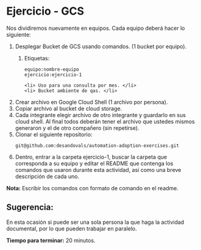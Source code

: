 # Ejercicio - GCS

Nos dividiremos nuevamente en equipos. Cada equipo deberá hacer lo siguiente: 


<ol>
 <li> Desplegar Bucket de GCS usando comandos. (1 bucket por equipo). </li>
  <ol>
    <li> Etiquetas: </li>
    
```
equipo:nombre-equipo
ejercicio:ejercicio-1
```

    <li> Uso para una consulta por mes. </li>
    <li> Bucket ambiente de qas. </li>
    
  </ol> 
  <li> Crear archivo en Google Cloud Shell (1 archivo por persona). </li>
  <li> Copiar archivo al bucket de cloud storage.  </li>
  <li>Cada integrante elegir archivo de otro integrante y guardarlo en sus cloud shell. Al final todos deberán tener el archivo que ustedes mismos generaron y el de otro compañero (sin repetirse). </li>
  <li> Clonar el siguiente repositorio: </li>
  
```
git@github.com:desandovals/automation-adoption-exercises.git
```
        
<li> Dentro, entrar a la carpeta ejercicio-1, buscar la carpeta que corresponda a su equipo y editar el README que contenga los comandos que usaron durante esta actividad, así como una breve descripción de cada uno. </li>

</ol>

**Nota:** Escribir los comandos con formato de comando en el readme. 

## Sugerencia: 

En esta ocasión si puede ser una sola persona la que haga la actividad documental, por lo que pueden trabajar en paralelo. 

**Tiempo para terminar:** 20 minutos.  